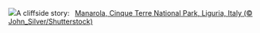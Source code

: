 ![](https://www.bing.com/th?id=OHR.ManarolaItaly_EN-US4826543395_UHD.jpg&w=1000)A cliffside story:&nbsp;&ensp;[Manarola, Cinque Terre National Park, Liguria, Italy (© John_Silver/Shutterstock)](https://www.bing.com/th?id=OHR.ManarolaItaly_EN-US4826543395_UHD.jpg)
<br><br/>
